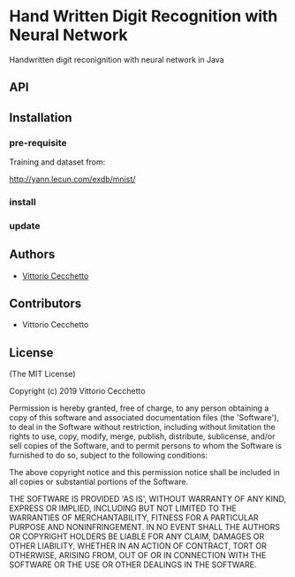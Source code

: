 # Hand Written Digit Recognition with Neural Network

Handwritten digit reconìgnition with neural network in Java

## API

## Installation

### pre-requisite

Training and dataset from:

http://yann.lecun.com/exdb/mnist/

### install

### update

## Authors

- [Vittorio Cecchetto](v.cecchetto@gmail.com)

## Contributors

- Vittorio Cecchetto

## License

(The MIT License)

Copyright (c) 2019 Vittorio Cecchetto

Permission is hereby granted, free of charge, to any person obtaining
a copy of this software and associated documentation files (the
'Software'), to deal in the Software without restriction, including
without limitation the rights to use, copy, modify, merge, publish,
distribute, sublicense, and/or sell copies of the Software, and to
permit persons to whom the Software is furnished to do so, subject to
the following conditions:

The above copyright notice and this permission notice shall be
included in all copies or substantial portions of the Software.

THE SOFTWARE IS PROVIDED 'AS IS', WITHOUT WARRANTY OF ANY KIND,
EXPRESS OR IMPLIED, INCLUDING BUT NOT LIMITED TO THE WARRANTIES OF
MERCHANTABILITY, FITNESS FOR A PARTICULAR PURPOSE AND NONINFRINGEMENT.
IN NO EVENT SHALL THE AUTHORS OR COPYRIGHT HOLDERS BE LIABLE FOR ANY
CLAIM, DAMAGES OR OTHER LIABILITY, WHETHER IN AN ACTION OF CONTRACT,
TORT OR OTHERWISE, ARISING FROM, OUT OF OR IN CONNECTION WITH THE
SOFTWARE OR THE USE OR OTHER DEALINGS IN THE SOFTWARE.
